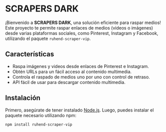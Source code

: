 # SCRAPERS DARK

¡Bienvenido a **SCRAPERS DARK**, una solución eficiente para raspar medios! Este proyecto te permite raspar enlaces de medios (videos o imágenes) desde varias plataformas sociales, como Pinterest, Instagram y Facebook, utilizando el paquete `ruhend-scraper-vip`.

## Características

- Raspa imágenes y videos desde enlaces de Pinterest e Instagram.
- Obtén URLs para un fácil acceso al contenido multimedia.
- Controla el raspado de medios uno por uno con control de retraso.
- API fácil de usar para descargar contenido multimedia.

## Instalación

Primero, asegúrate de tener instalado [Node.js](https://nodejs.org/). Luego, puedes instalar el paquete necesario utilizando npm:

```bash
npm install ruhend-scraper-vip